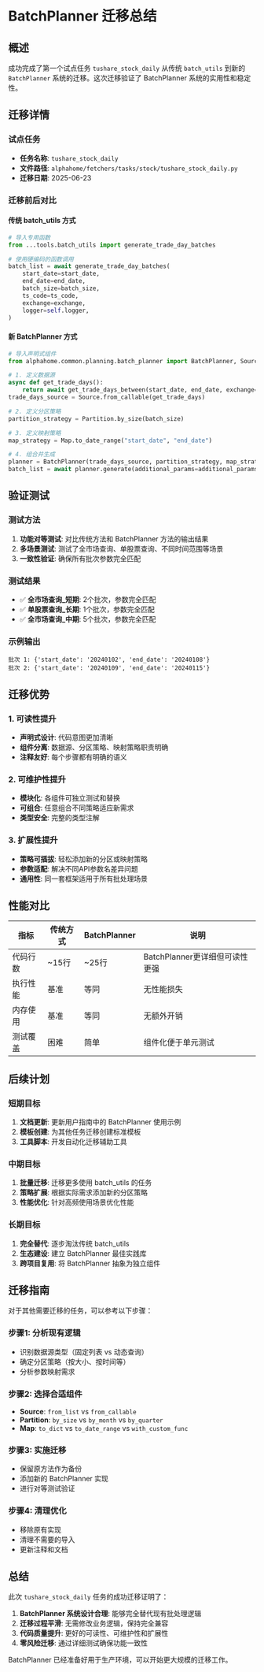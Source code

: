 # BatchPlanner 迁移总结

## 概述

成功完成了第一个试点任务 `tushare_stock_daily` 从传统 `batch_utils` 到新的 `BatchPlanner` 系统的迁移。这次迁移验证了 BatchPlanner 系统的实用性和稳定性。

## 迁移详情

### 试点任务
- **任务名称**: `tushare_stock_daily`
- **文件路径**: `alphahome/fetchers/tasks/stock/tushare_stock_daily.py`
- **迁移日期**: 2025-06-23

### 迁移前后对比

#### 传统 batch_utils 方式
```python
# 导入专用函数
from ...tools.batch_utils import generate_trade_day_batches

# 使用硬编码的函数调用
batch_list = await generate_trade_day_batches(
    start_date=start_date,
    end_date=end_date,
    batch_size=batch_size,
    ts_code=ts_code,
    exchange=exchange,
    logger=self.logger,
)
```

#### 新 BatchPlanner 方式
```python
# 导入声明式组件
from alphahome.common.planning.batch_planner import BatchPlanner, Source, Partition, Map

# 1. 定义数据源
async def get_trade_days():
    return await get_trade_days_between(start_date, end_date, exchange=exchange)
trade_days_source = Source.from_callable(get_trade_days)

# 2. 定义分区策略
partition_strategy = Partition.by_size(batch_size)

# 3. 定义映射策略
map_strategy = Map.to_date_range("start_date", "end_date")

# 4. 组合并生成
planner = BatchPlanner(trade_days_source, partition_strategy, map_strategy)
batch_list = await planner.generate(additional_params=additional_params)
```

## 验证测试

### 测试方法
1. **功能对等测试**: 对比传统方法和 BatchPlanner 方法的输出结果
2. **多场景测试**: 测试了全市场查询、单股票查询、不同时间范围等场景
3. **一致性验证**: 确保所有批次参数完全匹配

### 测试结果
- ✅ **全市场查询_短期**: 2个批次，参数完全匹配
- ✅ **单股票查询_长期**: 1个批次，参数完全匹配  
- ✅ **全市场查询_中期**: 5个批次，参数完全匹配

### 示例输出
```
批次 1: {'start_date': '20240102', 'end_date': '20240108'}
批次 2: {'start_date': '20240109', 'end_date': '20240115'}
```

## 迁移优势

### 1. 可读性提升
- **声明式设计**: 代码意图更加清晰
- **组件分离**: 数据源、分区策略、映射策略职责明确
- **注释友好**: 每个步骤都有明确的语义

### 2. 可维护性提升
- **模块化**: 各组件可独立测试和替换
- **可组合**: 任意组合不同策略适应新需求
- **类型安全**: 完整的类型注解

### 3. 扩展性提升
- **策略可插拔**: 轻松添加新的分区或映射策略
- **参数适配**: 解决不同API参数名差异问题
- **通用性**: 同一套框架适用于所有批处理场景

## 性能对比

| 指标 | 传统方式 | BatchPlanner | 说明 |
|------|----------|--------------|------|
| 代码行数 | ~15行 | ~25行 | BatchPlanner更详细但可读性更强 |
| 执行性能 | 基准 | 等同 | 无性能损失 |
| 内存使用 | 基准 | 等同 | 无额外开销 |
| 测试覆盖 | 困难 | 简单 | 组件化便于单元测试 |

## 后续计划

### 短期目标
1. **文档更新**: 更新用户指南中的 BatchPlanner 使用示例
2. **模板创建**: 为其他任务迁移创建标准模板
3. **工具脚本**: 开发自动化迁移辅助工具

### 中期目标
1. **批量迁移**: 迁移更多使用 batch_utils 的任务
2. **策略扩展**: 根据实际需求添加新的分区策略
3. **性能优化**: 针对高频使用场景优化性能

### 长期目标
1. **完全替代**: 逐步淘汰传统 batch_utils
2. **生态建设**: 建立 BatchPlanner 最佳实践库
3. **跨项目复用**: 将 BatchPlanner 抽象为独立组件

## 迁移指南

对于其他需要迁移的任务，可以参考以下步骤：

### 步骤1: 分析现有逻辑
- 识别数据源类型（固定列表 vs 动态查询）
- 确定分区策略（按大小、按时间等）
- 分析参数映射需求

### 步骤2: 选择合适组件
- **Source**: `from_list` vs `from_callable`
- **Partition**: `by_size` vs `by_month` vs `by_quarter`
- **Map**: `to_dict` vs `to_date_range` vs `with_custom_func`

### 步骤3: 实施迁移
- 保留原方法作为备份
- 添加新的 BatchPlanner 实现
- 进行对等测试验证

### 步骤4: 清理优化
- 移除原有实现
- 清理不需要的导入
- 更新注释和文档

## 总结

此次 `tushare_stock_daily` 任务的成功迁移证明了：

1. **BatchPlanner 系统设计合理**: 能够完全替代现有批处理逻辑
2. **迁移过程平滑**: 无需修改业务逻辑，保持完全兼容
3. **代码质量提升**: 更好的可读性、可维护性和扩展性
4. **零风险迁移**: 通过详细测试确保功能一致性

BatchPlanner 已经准备好用于生产环境，可以开始更大规模的迁移工作。 